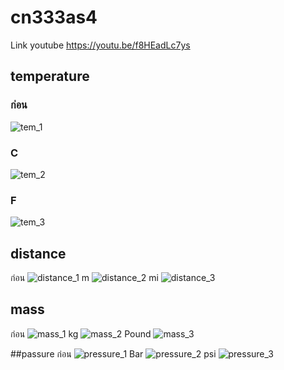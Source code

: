 # cn333as4
Link youtube https://youtu.be/f8HEadLc7ys
## temperature
### ก่อน
![tem_1](https://user-images.githubusercontent.com/60337826/164475369-7e4b29f2-c6e7-40d1-a764-aeaf283954df.jpg)
### C
![tem_2](https://user-images.githubusercontent.com/60337826/164475519-a2452758-dba8-4ce5-956c-58c4e51c96f5.jpg)
### F
![tem_3](https://user-images.githubusercontent.com/60337826/164475555-80b0be7d-6327-4710-8ccb-48fc059c9cf8.jpg)
## distance

ก่อน
![distance_1](https://user-images.githubusercontent.com/60337826/164475885-1b0cca32-257e-4364-9517-d35842cf7b7a.jpg)
m
![distance_2](https://user-images.githubusercontent.com/60337826/164475995-a5a01f2a-e2fc-4717-a25b-9264dc2e9ab8.jpg)
mi
![distance_3](https://user-images.githubusercontent.com/60337826/164476027-660097af-ea2e-4fbd-be5c-91cf165105af.jpg)

## mass
ก่อน
![mass_1](https://user-images.githubusercontent.com/60337826/164476377-7647be63-995f-45a8-8183-475ec084da00.jpg)
kg
![mass_2](https://user-images.githubusercontent.com/60337826/164476561-05ccc3bd-3c6d-45d6-8343-11b5e5610331.jpg)
Pound
![mass_3](https://user-images.githubusercontent.com/60337826/164476612-126fa520-4c10-4c1d-a0be-f956e3b17db0.jpg)


##passure
ก่อน
![pressure_1](https://user-images.githubusercontent.com/60337826/164476099-5325fae1-34d1-4f01-86d5-063a6b175353.jpg)
Bar
![pressure_2](https://user-images.githubusercontent.com/60337826/164476155-cc3f99f3-7691-48fb-83d8-3558da8a59fd.jpg)
psi
![pressure_3](https://user-images.githubusercontent.com/60337826/164476211-9cf0f100-64ee-4495-bbd6-6c8e60919f0f.jpg)


 
